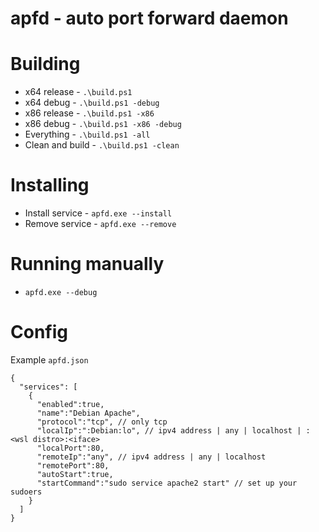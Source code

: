 # apfd - auto port forward daemon

Building
===
 - x64 release - `.\build.ps1`
 - x64 debug - `.\build.ps1 -debug`
 - x86 release - `.\build.ps1 -x86`
 - x86 debug - `.\build.ps1 -x86 -debug`
 - Everything - `.\build.ps1 -all`
 - Clean and build - `.\build.ps1 -clean`

Installing
===
 - Install service - `apfd.exe --install`
 - Remove service - `apfd.exe --remove`

Running manually
===
 - `apfd.exe --debug`

Config
===
Example `apfd.json`
```
{
  "services": [
    {
      "enabled":true,
      "name":"Debian Apache",
      "protocol":"tcp", // only tcp
      "localIp":":Debian:lo", // ipv4 address | any | localhost | :<wsl distro>:<iface>
      "localPort":80,
      "remoteIp":"any", // ipv4 address | any | localhost
      "remotePort":80,
      "autoStart":true,
      "startCommand":"sudo service apache2 start" // set up your sudoers
    }
  ]
}
```
